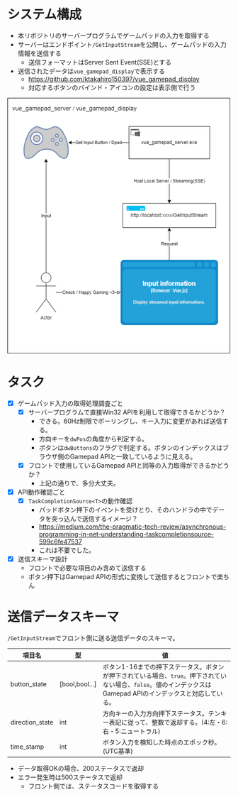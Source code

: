 # システム構成

- 本リポジトリのサーバープログラムでゲームパッドの入力を取得する
- サーバーはエンドポイント`/GetInputStream`を公開し、ゲームパッドの入力情報を送信する
    - 送信フォーマットはServer Sent Event(SSE)とする
- 送信されたデータは`vue_gamepad_display`で表示する
    - https://github.com/ktakahiro150397/vue_gamepad_display
    - 対応するボタンのバインド・アイコンの設定は表示側で行う


![構成図](./vue_gamepad_server.drawio.png)

# タスク

- [x] ゲームパッド入力の取得処理調査ごと
    - [x] サーバープログラムで直接Win32 APIを利用して取得できるかどうか？
        - できる。60Hz制限でポーリングし、キー入力に変更があれば送信する。
        - 方向キーを`dwPos`の角度から判定する。
        - ボタンは`dwButtons`のフラグで判定する。ボタンのインデックスはブラウザ側のGamepad APIと一致しているように見える。
    - [x] フロントで使用しているGamepad APIと同等の入力取得ができるかどうか？
        - 上記の通りで、多分大丈夫。
- [x] API動作確認ごと
    - [x] `TaskCompletionSource<T>`の動作確認
        - パッドボタン押下のイベントを受けとり、そのハンドラの中でデータを突っ込んで送信するイメージ？
        - https://medium.com/the-pragmatic-tech-review/asynchronous-programming-in-net-understanding-taskcompletionsource-599c6fe47537
        - これは不要でした。
- [x] 送信スキーマ設計
    - フロントで必要な項目のみ含めて送信する
    - ボタン押下はGamepad APIの形式に変換して送信するとフロントで楽ちん


# 送信データスキーマ

`/GetInputStream`でフロント側に送る送信データのスキーマ。

|項目名|型|値|
|--|--|--|
|button_state|[bool,bool...]|ボタン1-16までの押下ステータス。ボタンが押下されている場合、`true`。押下されていない場合、`false`。値のインデックスはGamepad APIのインデックスと対応している。|
|direction_state|int|方向キーの入力方向押下ステータス。テンキー表記に従って、整数で返却する。(4:左・6:右・5:ニュートラル)|
|time_stamp|int|ボタン入力を検知した時点のエポック秒。(UTC基準)|

 - データ取得OKの場合、200ステータスで返却
 - エラー発生時は500ステータスで返却
    - フロント側では、ステータスコードを取得する